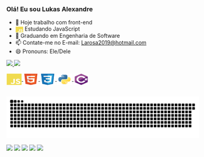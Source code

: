 ### Olá! Eu sou Lukas Alexandre


- 🔭 Hoje trabalho com front-end
- <img align="center" alt="lukas-Js" height="15" width="20" src="https://raw.githubusercontent.com/devicons/devicon/master/icons/javascript/javascript-plain.svg"> Estudando JavaScript
- 📘 Graduando em Engenharia de Software
- 📫 Contate-me no E-mail: Larosa2019@hotmail.com
- 😄 Pronouns: Ele/Dele
  
<div>
  <a href="https://github.com/lukasalexandre2022">
    <img height="170em" src="https://github-readme-stats.vercel.app/api?username=lukasalexandre2022&show_icons=true&theme=dark&include_all_commits=true&count_private=true">
    <img height="170em" src="https://github-readme-stats.vercel.app/api/top-langs?username=lukasalexandre2022&layout-compact&langs_count=16&theme=dark">
</div>
<div style="display: inline_block"><br>
  <img align="center" alt="Lukas-Js" height="30" width="40" src="https://raw.githubusercontent.com/devicons/devicon/master/icons/javascript/javascript-plain.svg">
<!--   <img align="center" alt="Rafa-Ts" height="30" width="40" src="https://raw.githubusercontent.com/devicons/devicon/master/icons/typescript/typescript-plain.svg">
  <img align="center" alt="Rafa-React" height="30" width="40" src="https://raw.githubusercontent.com/devicons/devicon/master/icons/react/react-original.svg"> -->
  <img align="center" alt="Lukas-HTML" height="30" width="40" src="https://raw.githubusercontent.com/devicons/devicon/master/icons/html5/html5-original.svg">
  <img align="center" alt="Lukas-CSS" height="30" width="40" src="https://raw.githubusercontent.com/devicons/devicon/master/icons/css3/css3-original.svg">
  <img align="center" alt="Lukas-Python" height="30" width="40" src="https://raw.githubusercontent.com/devicons/devicon/master/icons/python/python-original.svg">
  <img align="center" alt="Lukas-Csharp" height="30" width="40" src="https://raw.githubusercontent.com/devicons/devicon/master/icons/csharp/csharp-original.svg">
</div> 
    
##

![snake gif](https://github.com/lukasalexandre2022/lukasalexandre2022/blob/output/github-contribution-grid-snake.svg)

<div> 
  <a href="https://www.instagram.com/cpd_programmer/" target="_blank"><img src="https://img.shields.io/badge/-Instagram-%23E4405F?style=for-the-badge&logo=instagram&logoColor=white" target="_blank"></a>
  <a href="https://discord.com/channels/880538695227293727/880558234044350514" target="_blank"><img src="https://img.shields.io/badge/Discord-7289DA?style=for-the-badge&logo=discord&logoColor=white" target="_blank"></a> 
  <a href ="mailto:larosa2019@hotmail.com"><img src="https://img.shields.io/badge/Gmail-D14836?style=for-the-badge&logo=gmail&logoColor=white" target="_blank"></a>
  <a href="https://www.linkedin.com/in/lukas-alexandre-rosa/" target="_blank"><img src="https://img.shields.io/badge/-LinkedIn-%230077B5?style=for-the-badge&logo=linkedin&logoColor=white" target="_blank"></a> 
  <a href="https://wa.link/7uah96" target="_blank"><img src="https://img.shields.io/badge/WhatsApp-25D366?style=for-the-badge&logo=whatsapp&logoColor=white"></a>
</div>

